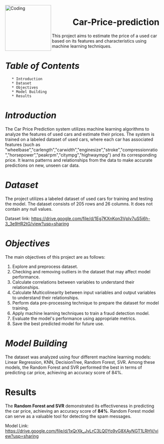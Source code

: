 
<img align= "left" alt="Coding" width= "150" src="https://png.pngtree.com/png-clipart/20200701/original/pngtree-car-seller-deals-buying-and-sale-flat-illustration-png-image_5426832.jpg">
<h1 align="right">Car-Price-prediction</h1>

This project aims to estimate the price of a used car based on its features and characteristics using machine learning techniques.



# _Table of Contents_
       * Introduction
       * Dataset
       * Objectives
       * Model Building
       * Results

# _Introduction_
  The Car Price Prediction system utilizes machine learning algorithms to analyze the features of used cars and estimate their prices. The system is trained on a labeled dataset of used cars, where each car has associated features (such as "wheelbase","carlength","carwidth","enginesize","stroke","compressionratio","horsepower","peakrpm","citympg","highwaympg") and its corresponding price. It learns patterns and relationships from the data to make accurate predictions on new, unseen car data.

# _Dataset_
  The project utilizes a labeled dataset of used cars for training and testing the model. The dataset consists of 205 rows and 26 columns. It does not contain any null values.

Dataset link: https://drive.google.com/file/d/1Eg7KXnKon3Vplv7uS5i6h-3_3e9HR2tG/view?usp=sharing

# _Objectives_
The main objectives of this project are as follows:

   1. Explore and preprocess dataset.
   2. Checking and removing outliers in the dataset that may affect model performance.
   3. Calculate correlations between variables to understand their relationships.
   4. Calculate Multicolinearity between input variables and output variables to understand their relationships.
   5. Perform data pre-processing technique to prepare the dataset for model training.
   6. Apply machine learning techniques to train a fraud detection model.
   7. Evaluate the model's performance using appropriate metrics.
   8. Save the best predicted model for future use.

# _Model Building_
  The dataset was analyzed using four different machine learning models: 
    Linear Regression, 
    KNN,
    DecisionTree,
    Random Forest,
    SVR. 
  Among these models, the Random Forest and SVR performed the best in terms of predicting car price, achieving an accuracy score of 84%.

# Results
  The **Random Forest and SVR** demonstrated its effectiveness in predicting the car price, achieving an accuracy score of **84%**. Random Forest model can serve as a valuable tool for detecting the spam messages.

  Model Link: https://drive.google.com/file/d/1xQrXk_JvLrC3LQ0Yo9vG8XAyNGT1LRHV/view?usp=sharing
